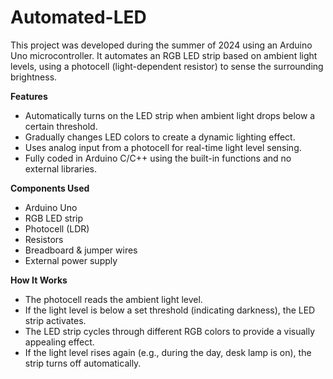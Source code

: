 # Automated-LED
This project was developed during the summer of 2024 using an Arduino Uno microcontroller. It automates an RGB LED strip based on ambient light levels, using a photocell (light-dependent resistor) to sense the surrounding brightness.

**Features**
- Automatically turns on the LED strip when ambient light drops below a certain threshold.
- Gradually changes LED colors to create a dynamic lighting effect.
- Uses analog input from a photocell for real-time light level sensing.
- Fully coded in Arduino C/C++ using the built-in functions and no external libraries.

**Components Used**
- Arduino Uno
- RGB LED strip
- Photocell (LDR)
- Resistors
- Breadboard & jumper wires
- External power supply

**How It Works**
- The photocell reads the ambient light level.
- If the light level is below a set threshold (indicating darkness), the LED strip activates.
- The LED strip cycles through different RGB colors to provide a visually appealing effect.
- If the light level rises again (e.g., during the day, desk lamp is on), the strip turns off automatically.
